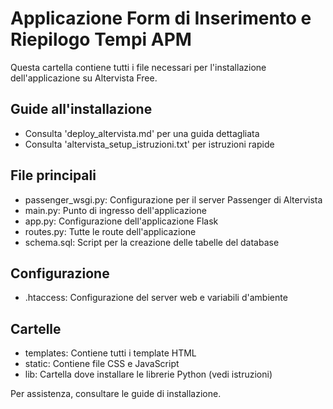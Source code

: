 # Applicazione Form di Inserimento e Riepilogo Tempi APM

Questa cartella contiene tutti i file necessari per l'installazione dell'applicazione su Altervista Free.

## Guide all'installazione
- Consulta 'deploy_altervista.md' per una guida dettagliata
- Consulta 'altervista_setup_istruzioni.txt' per istruzioni rapide

## File principali
- passenger_wsgi.py: Configurazione per il server Passenger di Altervista
- main.py: Punto di ingresso dell'applicazione
- app.py: Configurazione dell'applicazione Flask
- routes.py: Tutte le route dell'applicazione
- schema.sql: Script per la creazione delle tabelle del database

## Configurazione
- .htaccess: Configurazione del server web e variabili d'ambiente

## Cartelle
- templates: Contiene tutti i template HTML
- static: Contiene file CSS e JavaScript
- lib: Cartella dove installare le librerie Python (vedi istruzioni)

Per assistenza, consultare le guide di installazione.

